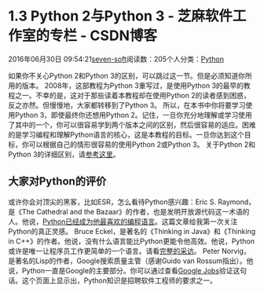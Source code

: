 
# 1.3 Python 2与Python 3 -  芝麻软件工作室的专栏 - CSDN博客


2016年06月30日 09:54:21[seven-soft](https://me.csdn.net/softn)阅读数：205个人分类：[Python																](https://blog.csdn.net/softn/article/category/6290759)



如果你不关心Python 2和Python 3的区别，可以跳过这一节。但是必须知道你所用的版本。
2008年，这部教程为Python 3重写过，是使用Python 3的最早的教程之一。不幸的是，这对于那些读着本教程却在使用Python 2的读者感到困惑，反之亦然。但慢慢地，大家都转移到了Python 3。
所以，在本书中你将要学习使用Python 3，即使最终你还想用Python 2。记住，一旦你充分地理解或学习使用了其中的一个，你可以很容易学到两个版本之间的区别，然后很容易的适应。困难的是学习编程和理解Python语言的核心，这是本教程的目标。一旦你达到这个目标，你可以根据自己的情形很容易的使用Python 2或Python 3。
关于Python 2和Python 3的详细区别，请[参考这里](https://wiki.ubuntu.com/Python/3)。
## 大家对Python的评价
或许你会对顶尖的黑客，比如ESR，怎么看待Python感兴趣：Eric S. Raymond，是《The Cathedral and the Bazaar》的作者，也是发明开放源代码这一术语的人。他说，[Python已经成为他最喜欢的编程语言](http://www.linuxjournal.com/article.php?sid=3882)。这篇文章给我第一次关注Python的真正灵感。
Bruce Eckel，是著名的《Thinking in Java》和《Thinking in C++》的作者。他说，没有什么语言能比Python更能令他高效。他说，Python或许是唯一让程序员工作更简单的一个语言。请看[完整的采访](http://www.artima.com/intv/aboutme.html)。
Peter Norvig，是著名的Lisp的作者，Google搜索质量主管（感谢Guido van Rossum指出）。他说，Python一直是Google的主要部分。你可以通过查看[Google
 Jobs](http://www.google.com/jobs/index.html)验证这句话。这个页面上显示出，Python知识是招聘软件工程师的要求之一。

